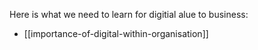 Here is what we need to learn for digitial alue to business:
- [[importance-of-digital-within-organisation]]